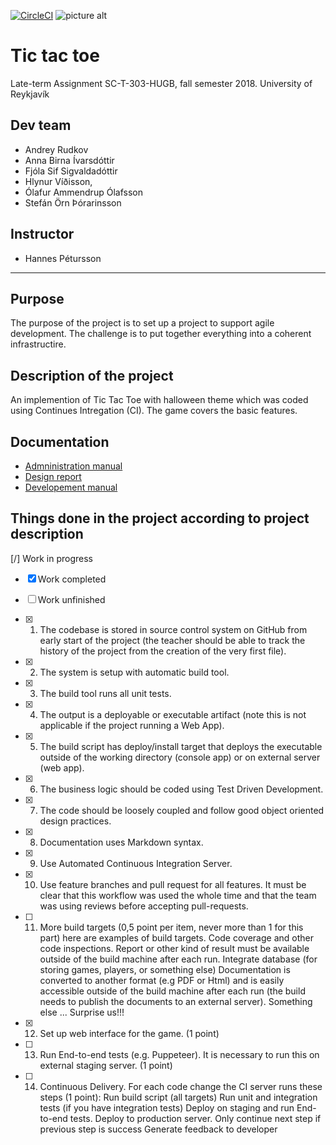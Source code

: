 [![CircleCI](https://circleci.com/gh/Puzzles012/Tick_tac_toe/tree/master.svg?style=svg)](https://circleci.com/gh/Puzzles012/Tick_tac_toe/tree/master)
![picture alt](https://en.ru.is/skin/basic9k/i/sitelogo.svg "rulogo")
# Tic tac toe #
 Late-term Assignment
 SC-T-303-HUGB, fall semester 2018.
 University of Reykjavík

## Dev team ##
- Andrey Rudkov
- Anna Birna Ívarsdóttir
- Fjóla Sif Sigvaldadóttir
- Hlynur Víðisson, 
- Ólafur Ammendrup Ólafsson
- Stefán Örn Þórarinsson

## Instructor ##
- Hannes Pétursson


- - -

## Purpose ##
The purpose of the project is to set up a project to support agile development. The challenge is to put together everything into a coherent infrastructire.

## Description of the project ##
An implemention of Tic Tac Toe with halloween theme which was coded using Continues Intregation (CI).
The game covers the basic features.

## Documentation ##
- [Admninistration manual](https://github.com/Puzzles012/Tick_tac_toe/blob/master/docs/administration_manual.md)
- [Design report](https://github.com/Puzzles012/Tick_tac_toe/blob/master/docs/design_report.md)
- [Developement manual](https://github.com/Puzzles012/Tick_tac_toe/blob/master/docs/development_manual.md)
## Things done in the project according to project description ##
 [/] Work in progress
- [x] Work completed 
- [ ] Work unfinished

- [x] 1. The codebase is stored in source control system on GitHub from early start of the project (the
teacher should be able to track the history of the project from the creation of the very first
file).

- [x] 2. The system is setup with automatic build tool.

- [x] 3. The build tool runs all unit tests.

- [x] 4. The output is a deployable or executable artifact (note this is not applicable if the project
running a Web App).

- [x] 5. The build script has deploy/install target that deploys the executable outside of the working
directory (console app) or on external server (web app).

- [x] 6. The business logic should be coded using Test Driven Development.

- [x] 7. The code should be loosely coupled and follow good object oriented design practices.

- [x] 8. Documentation uses Markdown syntax.

- [x] 9. Use Automated Continuous Integration Server.

- [x] 10. Use feature branches and pull request for all features. It must be clear that this workflow was
used the whole time and that the team was using reviews before accepting pull-requests.

- [ ] 11. More build targets (0,5 point per item, never more than 1 for this part) here are examples of
build targets.
Code coverage and other code inspections. Report or other kind of result must be
available outside of the build machine after each run.
Integrate database (for storing games, players, or something else)
Documentation is converted to another format (e.g PDF or Html) and is easily accessible
outside of the build machine after each run (the build needs to publish the documents to
an external server).
Something else ... Surprise us!!!

- [x] 12. Set up web interface for the game. (1 point)

- [ ] 13. Run End-to-end tests (e.g. Puppeteer). It is necessary to run this on external staging server. (1
point)

- [ ] 14. Continuous Delivery. For each code change the CI server runs these steps (1 point):
Run build script (all targets)
Run unit and integration tests (if you have integration tests) Deploy on staging and run
End-to-end tests.
Deploy to production server.
Only continue next step if previous step is success
Generate feedback to developer

